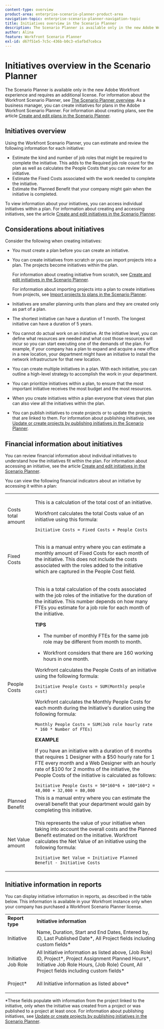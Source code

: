 ```yaml
---
content-type: overview
product-area: enterprise-scenario-planner-product-area
navigation-topic: enterprise-scenario-planner-navigation-topic
title: Initiatives overview in the Scenario Planner
description: The Scenario Planner is available only in the new Adobe Workfront experience and requires an additional license. For information about the Workfront Scenario Planner, see The Scenario Planner overview.
author: Alina
feature: Workfront Scenario Planner
exl-id: d67f51e5-7c5c-436b-b0c3-e5afbd7cebca
---
```

# Initiatives overview in the Scenario Planner

The Scenario Planner is available only in the new Adobe Workfront experience and requires an additional license. For information about the Workfront Scenario Planner, see [The Scenario Planner overview](../scenario-planner/scenario-planner-overview.md). 
As a business manager, you can create initiatives for plans in the Adobe Workfront Scenario Planner. For information about creating plans, see the article [Create and edit plans in the Scenario Planner](../scenario-planner/create-and-edit-plans.md).

## Initiatives overview

Using the Workfront Scenario Planner, you can estimate and review the following information for each initiative:

* Estimate the kind and number of job roles that might be required to complete the initiative. This adds to the Required job role count for the plan as well as calculates the People Costs that you can review for an initiative. 
* Estimate the Fixed Costs associated with the work needed to complete the initiative.
* Estimate the Planned Benefit that your company might gain when the initiative is completed.

To view information about your initiatives, you can access individual initiatives within a plan. For information about creating and accessing initiatives, see the article [Create and edit initiatives in the Scenario Planner](../scenario-planner/create-and-edit-initiatives.md).

## Considerations about initiatives

Consider the following when creating initiatives:

* You must create a plan before you can create an initiative. 
* You can create initiatives from scratch or you can import projects into a plan. The projects become initiatives within the plan.

  For information about creating initiative from scratch, see [Create and edit initiatives in the Scenario Planner](../scenario-planner/create-and-edit-initiatives.md).

  For information about importing projects into a plan to create initiatives from projects, see [Import projects to plans in the Scenario Planner](../scenario-planner/import-projects-to-plans.md). 

* Initiatives are smaller planning units than plans and they are created only as part of a plan.
* The shortest initiative can have a duration of 1 month. The longest initiative can have a duration of 5 years. 
* You cannot do actual work on an initiative. At the initiative level, you can define what resources are needed and what cost those resources will incur so you can start executing one of the demands of the plan. For example, if your company has a plan to expand and acquire a new office in a new location, your department might have an initiative to install the network infrastructure for that new location. 
* You can create multiple initiatives in a plan. With each initiative, you can outline a high-level strategy to accomplish the work in your department. 
* You can prioritize initiatives within a plan, to ensure that the most important initiative receives the most budget and the most resources. 
* When you create initiatives within a plan everyone that views that plan can also view all the initiatives within the plan.

  <!--
  <p data-mc-conditions="QuicksilverOrClassic.Draft mode">(NOTE: this might change when we add to the access levels granularity)</p>
  -->

* You can publish initiatives to create projects or to update the projects that are linked to them. For information about publishing initiatives, see [Update or create projects by publishing initiatives in the Scenario Planner](../scenario-planner/publish-scenarios-update-projects.md).

## Financial information about initiatives

You can review financial information about individual initiatives to understand how the initiatives fit within the plan. For information about accessing an initiative, see the article [Create and edit initiatives in the Scenario Planner](../scenario-planner/create-and-edit-initiatives.md).

You can view the following financial indicators about an initiative by accessing it within a plan:

<!--
<p>(NOTE: several instances drafted in the table below!) </p>
-->

<table style="table-layout:auto"> 
 <col> 
 <col> 
 <tbody> 
  <tr> 
   <td role="rowheader">Costs total amount</td> 
   <td> <p style="font-weight: normal;">This is a calculation of the total cost of an initiative. </p> <p style="font-weight: normal;">Workfront calculates the total Costs value of an initiative using this formula:</p> <p style="font-weight: normal;"><code>Initiative Costs = Fixed Costs + People Costs</code> </p> </td> 
  </tr> 
  <tr> 
   <td role="rowheader">Fixed Costs</td> 
   <td> <p><span style="font-weight: normal;">This is a manual entry where you can estimate <span>a monthly amount of Fixed Costs for each month of the initiative.</span> This does not include the costs associated with the roles added to the initiative which are captured in the People Cost field.</span> </p> </td> 
  </tr> 
  <tr> 
   <td role="rowheader">People Costs</td> 
   <td> <p style="font-weight: normal;">This is a total calculation of the costs associated with the job roles of the initiative for the duration of the initiative. This number depends on how many FTEs <!--
      or hours</span>
     --> you estimate for a job role for each month of the initiative. </p> 
     <p><b>TIPS</b>  
     <ul> 
      <li> <p>The number of monthly FTEs <!--
         <span class="preview" data-mc-conditions="QuicksilverOrClassic.Draft mode">or hours</span>
        --> for the same job role may be different from month to month. <!--
         (NOTE: "or drafted": drafted and yellow)
        --></p> </li> 
      <li> <p>Workfront considers that there are 160 working hours in one month. </p> </li> 
     </ul> 
     <p>Workfront calculates the People Costs of an initiative using the following formula:</p> <p><code>Initiative People Costs = SUM(Monthly people cost)</code> </p> 
    <p> Workfront calculates the Monthly People Costs for each month during the Initiative's duration using the following formula:</p> 
     <p><code>Monthly People Costs = SUM(Job role hourly rate * 160 * Number of FTEs)</code> </p> 
     <!--<p>(NOTE: drafted below)</p> 
       <p>Depending on whether the plan is set up to use FTEs or hours, Workfront uses the following formulas to calculate People Cost:</p> 
       <ul> 
        <li> <p>When using FTEs: </p> <p><code>People Costs = SUM(Job role hourly rate * Number of months in the Duration * 160 * Number of FTEs)</code>, where 160 is the total number of working hours in a month. </p> <p class="example" data-mc-autonum="<b>Example: </b>"><span class="autonumber"><span><b>Example: </b></span></span><span style="font-weight: normal;"> When estimating resources using FTEs,(NOTE: drafted and yellow and fix the rest of the sentence)--> 
         <!--
      <p>When using hours:</p> 
      <p><code>Monthly People Costs = SUM(Job role hourly rate * Number of hours estimated for an initiative)</code> </p> 
      <p>For information about setting up the plan to use hours or FTE, see <a href="../scenario-planner/create-and-edit-plans.md" class="MCXref xref">Create and edit plans in the Scenario Planner</a>.</p>-->
      <p><b>EXAMPLE</b></p>
      <p>If you have an initiative with a duration of 6 months that requires 1 Designer with a $50 hourly rate for 1 FTE every month and a Web Designer with an hourly rate of $100 for 2 months of the initiative, the People Costs of the initiative is calculated as follows:</p>
      <code>Initiative People Costs = 50*160*6 + 100*160*2 = 48,000 + 32,000 = 80,000</code>        
  </td> 
  </tr> 
  <tr> 
   <td role="rowheader">Planned Benefit</td> 
   <td>This is a manual entry where you can estimate the overall benefit that your department would gain by completing this initiative. </td> 
  </tr> 
  <tr> 
   <td role="rowheader">Net Value amount</td> 
   <td> <p style="font-weight: normal;">This represents the value of your initiative when taking into account the overall costs and the Planned Benefit estimated on the initiative. Workfront calculates the Net Value of an initiative using the following formula:</p> <p style="font-weight: normal;"><code>Initiative Net Value = Initiative Planned Benefit - Initiative Costs</code> </p> </td> 
  </tr> 
 </tbody> 
</table>

## Initiative information in reports

You can display initiative information in reports, as described in the table below. This information is available in your Workfront instance only when your company has purchased a Workfront Scenario Planner license.

<table style="table-layout:auto"> 
 <col> 
 <col> 
 <tbody> 
  <tr> 
   <td><b>Report type</b></td> 
   <td><b>Initiative information</b></td> 
  </tr> 
  <tr> 
   <td>Initiative </td> 
   <td>Name, Duration, Start and End Dates, Entered by, ID, Last Published Date*, All Project fields including custom fields*</td> 
  </tr> 
  <tr> 
   <td>Initiative Job Role</td> 
   <td>All Initiative information as listed above, (Job Role) ID, Project*, Project Assignment Planned Hours*, Initiative Job Role Hours, (Job Role) Count, All Project fields including custom fields*</td> 
  </tr> 
  <tr> 
   <td><p>Project*</p></td> 
   <td> <p>All Initiative information as listed above*</p> </td> 
  </tr> 
 </tbody> 
</table>

*These fields populate with information from the project linked to the initiative, only when the initiative was created from a project or was published to a project at least once. For information about publishing initiatives, see [Update or create projects by publishing initiatives in the Scenario Planner](../scenario-planner/publish-scenarios-update-projects.md).
